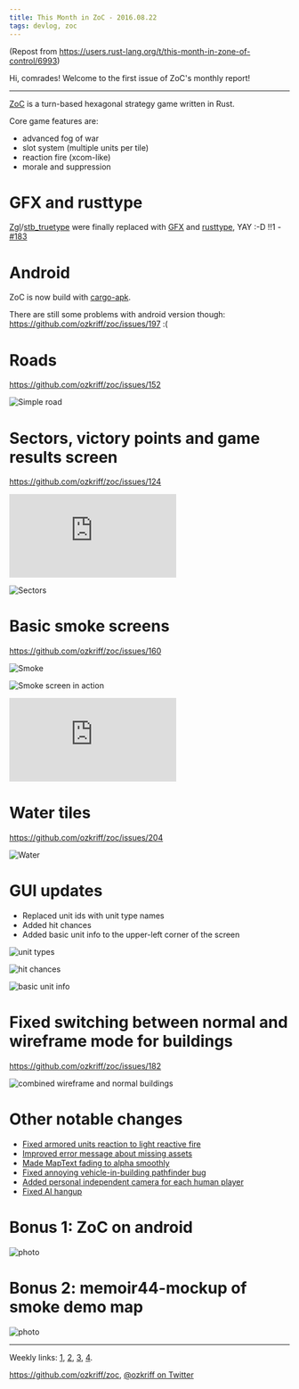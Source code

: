 ```yaml
---
title: This Month in ZoC - 2016.08.22
tags: devlog, zoc
---
```


(Repost from <https://users.rust-lang.org/t/this-month-in-zone-of-control/6993>)

Hi, comrades! Welcome to the first issue of ZoC's monthly report!

------------------------------------------------------------------------

[ZoC](https://github.com/ozkriff/zoc) is a turn-based hexagonal strategy
game written in Rust.

Core game features are:

-   advanced fog of war
-   slot system (multiple units per tile)
-   reaction fire (xcom-like)
-   morale and suppression

GFX and rusttype
================

[Zgl](https://github.com/ozkriff/zoc/tree/c8b11f4/src/zgl/src)/[stb\_truetype](https://github.com/ozkriff/stb-tt-rs)
were finally replaced with [GFX](https://github.com/gfx-rs/gfx) and
[rusttype](https://github.com/dylanede/rusttype), YAY :-D !!1 -
[\#183](https://github.com/ozkriff/zoc/issues/183)

Android
=======

ZoC is now build with
[cargo-apk](https://github.com/tomaka/android-rs-glue).

There are still some problems with android version though:
<https://github.com/ozkriff/zoc/issues/197> :(

Roads
=====

<https://github.com/ozkriff/zoc/issues/152>

![Simple road](http://i.imgur.com/gZeJJGM.png?1)

Sectors, victory points and game results screen
===============================================

<https://github.com/ozkriff/zoc/issues/124>

<div class="youtube"><iframe
    frameborder="0"
    src="https://www.youtube.com/embed/hI6YmZeuZ3s"
></iframe></div>

![Sectors](http://i.imgur.com/gWbWorT.png?1)

Basic smoke screens
===================

<https://github.com/ozkriff/zoc/issues/160>

![Smoke](http://i.imgur.com/9o8o7dk.png?1)

![Smoke screen in action](http://i.imgur.com/WgQNu8H.png)

<div class="youtube"><iframe frameborder="0" allowfullscreen src="https://www.youtube.com/embed/WJHkuWwAb7A?color=white&rel=0&showinfo=0"></iframe></div>

Water tiles
===========

<https://github.com/ozkriff/zoc/issues/204>

![Water](http://i.imgur.com/POhSLwh.png?1)

GUI updates
===========

-   Replaced unit ids with unit type names
-   Added hit chances
-   Added basic unit info to the upper-left corner of the screen

![unit types](http://i.imgur.com/m0h2d5j.png)

![hit chances](http://i.imgur.com/YdfyxNW.png)

![basic unit info](http://i.imgur.com/qnZZgdX.png)

Fixed switching between normal and wireframe mode for buildings
===============================================================

<https://github.com/ozkriff/zoc/issues/182>

![combined wireframe and normal buildings](http://i.imgur.com/wjWcix7.png)

Other notable changes
=====================

- [Fixed armored units reaction to light reactive fire](https://github.com/ozkriff/zoc/issues/191)
- [Improved error message about missing assets](https://github.com/ozkriff/zoc/issues/211)
- [Made MapText fading to alpha smoothly](https://github.com/ozkriff/zoc/commit/ac2c7c6)
- [Fixed annoying vehicle-in-building pathfinder bug](https://github.com/ozkriff/zoc/commit/1ee698)
- [Added personal independent camera for each human player](https://github.com/ozkriff/zoc/commit/fde38)
- [Fixed AI hangup](https://github.com/ozkriff/zoc/issues/196)

Bonus 1: ZoC on android
=======================

![photo](http://i.imgur.com/MzFwvI7.jpg)

Bonus 2: memoir44-mockup of smoke demo map
==========================================

![photo](http://i.imgur.com/ZplFvxR.jpg)

------------------------------------------------------------------------

Weekly links:
[1](https://users.rust-lang.org/t/whats-everyone-working-on-this-week-31-2016/6747/2),
[2](https://www.reddit.com/r/rust/comments/4wob4b/whats_everyone_working_on_this_week_322016/d68pxx4),
[3](https://www.reddit.com/r/rust/comments/4xrycf/whats_everyone_working_on_this_week_332016/d6i0d1a),
[4](https://www.reddit.com/r/rust/comments/4yzx43/whats_everyone_working_on_this_week_342016/d6rp869).

<https://github.com/ozkriff/zoc>, [@ozkriff on Twitter](https://twitter.com/ozkriff)

